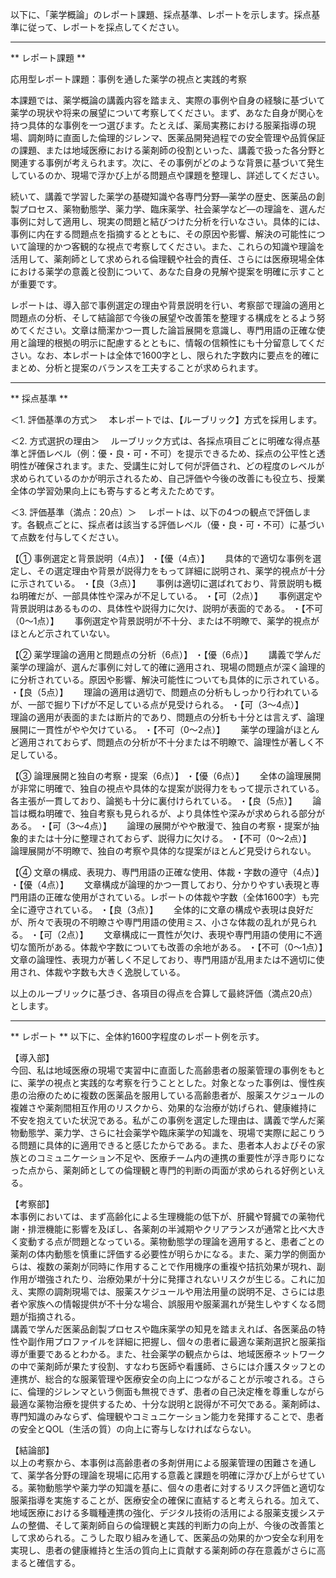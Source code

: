 以下に、「薬学概論」のレポート課題、採点基準、レポートを示します。採点基準に従って、レポートを採点してください。

---------------------------------------
** レポート課題 **

応用型レポート課題：事例を通した薬学の視点と実践的考察

本課題では、薬学概論の講義内容を踏まえ、実際の事例や自身の経験に基づいて薬学の現状や将来の展望について考察してください。まず、あなた自身が関心を持つ具体的な事例を一つ選びます。たとえば、薬局実務における服薬指導の現場、調剤時に直面した倫理的ジレンマ、医薬品開発過程での安全管理や品質保証の課題、または地域医療における薬剤師の役割といった、講義で扱った各分野と関連する事例が考えられます。次に、その事例がどのような背景に基づいて発生しているのか、現場で浮かび上がる問題点や課題を整理し、詳述してください。

続いて、講義で学習した薬学の基礎知識や各専門分野―薬学の歴史、医薬品の創製プロセス、薬物動態学、薬力学、臨床薬学、社会薬学など―の理論を、選んだ事例に対して適用し、現実の問題と結びつけた分析を行いなさい。具体的には、事例に内在する問題点を指摘するとともに、その原因や影響、解決の可能性について論理的かつ客観的な視点で考察してください。また、これらの知識や理論を活用して、薬剤師として求められる倫理観や社会的責任、さらには医療現場全体における薬学の意義と役割について、あなた自身の見解や提案を明確に示すことが重要です。

レポートは、導入部で事例選定の理由や背景説明を行い、考察部で理論の適用と問題点の分析、そして結論部で今後の展望や改善策を整理する構成をとるよう努めてください。文章は簡潔かつ一貫した論旨展開を意識し、専門用語の正確な使用と論理的根拠の明示に配慮するとともに、情報の信頼性にも十分留意してください。なお、本レポートは全体で1600字とし、限られた字数内に要点を的確にまとめ、分析と提案のバランスを工夫することが求められます。

---------------------------------------
** 採点基準 **

＜1. 評価基準の方式＞
　本レポートでは、【ルーブリック】方式を採用します。

＜2. 方式選択の理由＞
　ルーブリック方式は、各採点項目ごとに明確な得点基準と評価レベル（例：優・良・可・不可）を提示できるため、採点の公平性と透明性が確保されます。また、受講生に対して何が評価され、どの程度のレベルが求められているのかが明示されるため、自己評価や今後の改善にも役立ち、授業全体の学習効果向上にも寄与すると考えたためです。

＜3. 評価基準（満点：20点）＞
　レポートは、以下の4つの観点で評価します。各観点ごとに、採点者は該当する評価レベル（優・良・可・不可）に基づいて点数を付与してください。

【① 事例選定と背景説明（4点）】
・【優（4点）】　
　具体的で適切な事例を選定し、その選定理由や背景が説得力をもって詳細に説明され、薬学的視点が十分に示されている。
・【良（3点）】　
　事例は適切に選ばれており、背景説明も概ね明確だが、一部具体性や深みが不足している。
・【可（2点）】　
　事例選定や背景説明はあるものの、具体性や説得力に欠け、説明が表面的である。
・【不可（0～1点）】　
　事例選定や背景説明が不十分、または不明瞭で、薬学的視点がほとんど示されていない。

【② 薬学理論の適用と問題点の分析（6点）】
・【優（6点）】　
　講義で学んだ薬学の理論が、選んだ事例に対して的確に適用され、現場の問題点が深く論理的に分析されている。原因や影響、解決可能性についても具体的に示されている。
・【良（5点）】　
　理論の適用は適切で、問題点の分析もしっかり行われているが、一部で掘り下げが不足している点が見受けられる。
・【可（3～4点）】　
　理論の適用が表面的または断片的であり、問題点の分析も十分とは言えず、論理展開に一貫性がやや欠けている。
・【不可（0～2点）】　
　薬学の理論がほとんど適用されておらず、問題点の分析が不十分または不明瞭で、論理性が著しく不足している。

【③ 論理展開と独自の考察・提案（6点）】
・【優（6点）】　
　全体の論理展開が非常に明確で、独自の視点や具体的な提案が説得力をもって提示されている。各主張が一貫しており、論拠も十分に裏付けられている。
・【良（5点）】　
　論旨は概ね明確で、独自考察も見られるが、より具体性や深みが求められる部分がある。
・【可（3～4点）】　
　論理の展開がやや散漫で、独自の考察・提案が抽象的または十分に整理されておらず、説得力に欠ける。
・【不可（0～2点）】　
　論理展開が不明瞭で、独自の考察や具体的な提案がほとんど見受けられない。

【④ 文章の構成、表現力、専門用語の正確な使用、体裁・字数の遵守（4点）】
・【優（4点）】　
　文章構成が論理的かつ一貫しており、分かりやすい表現と専門用語の正確な使用がされている。レポートの体裁や字数（全体1600字）も完全に遵守されている。
・【良（3点）】　
　全体的に文章の構成や表現は良好だが、所々で表現の不明瞭さや専門用語の使用ミス、小さな体裁の乱れが見られる。
・【可（2点）】　
　文章構成に一貫性が欠け、表現や専門用語の使用に不適切な箇所がある。体裁や字数についても改善の余地がある。
・【不可（0～1点）】　
　文章の論理性、表現力が著しく不足しており、専門用語が乱用または不適切に使用され、体裁や字数も大きく逸脱している。

以上のルーブリックに基づき、各項目の得点を合算して最終評価（満点20点）とします。

---------------------------------------
** レポート **
以下に、全体約1600字程度のレポート例を示す。

【導入部】  
今回、私は地域医療の現場で実習中に直面した高齢患者の服薬管理の事例をもとに、薬学の視点と実践的な考察を行うこととした。対象となった事例は、慢性疾患の治療のために複数の医薬品を服用している高齢患者が、服薬スケジュールの複雑さや薬剤間相互作用のリスクから、効果的な治療が妨げられ、健康維持に不安を抱えていた状況である。私がこの事例を選定した理由は、講義で学んだ薬物動態学、薬力学、さらに社会薬学や臨床薬学の知識を、現場で実際に起こりうる問題に具体的に適用できると感じたからである。また、患者本人およびその家族とのコミュニケーション不足や、医療チーム内の連携の重要性が浮き彫りになった点から、薬剤師としての倫理観と専門的判断の両面が求められる好例といえる。

【考察部】  
本事例においては、まず高齢化による生理機能の低下が、肝臓や腎臓での薬物代謝・排泄機能に影響を及ぼし、各薬剤の半減期やクリアランスが通常と比べ大きく変動する点が問題となっている。薬物動態学の理論を適用すると、患者ごとの薬剤の体内動態を慎重に評価する必要性が明らかになる。また、薬力学的側面からは、複数の薬剤が同時に作用することで作用機序の重複や拮抗効果が現れ、副作用が増強されたり、治療効果が十分に発揮されないリスクが生じる。これに加え、実際の調剤現場では、服薬スケジュールや用法用量の説明不足、さらには患者や家族への情報提供が不十分な場合、誤服用や服薬漏れが発生しやすくなる問題が指摘される。  
講義で学んだ医薬品創製プロセスや臨床薬学の知見を踏まえれば、各医薬品の特性や副作用プロファイルを詳細に把握し、個々の患者に最適な薬剤選択と服薬指導が重要であるとわかる。また、社会薬学の観点からは、地域医療ネットワークの中で薬剤師が果たす役割、すなわち医師や看護師、さらには介護スタッフとの連携が、総合的な服薬管理や医療安全の向上につながることが示唆される。さらに、倫理的ジレンマという側面も無視できず、患者の自己決定権を尊重しながら最適な薬物治療を提供するため、十分な説明と説得が不可欠である。薬剤師は、専門知識のみならず、倫理観やコミュニケーション能力を発揮することで、患者の安全とQOL（生活の質）の向上に寄与しなければならない。

【結論部】  
以上の考察から、本事例は高齢患者の多剤併用による服薬管理の困難さを通して、薬学各分野の理論を現場に応用する意義と課題を明確に浮かび上がらせている。薬物動態学や薬力学の知識を基に、個々の患者に対するリスク評価と適切な服薬指導を実施することが、医療安全の確保に直結すると考えられる。加えて、地域医療における多職種連携の強化、デジタル技術の活用による服薬支援システムの整備、そして薬剤師自らの倫理観と実践的判断力の向上が、今後の改善策として求められる。こうした取り組みを通して、医薬品の効果的かつ安全な利用を実現し、患者の健康維持と生活の質向上に貢献する薬剤師の存在意義がさらに高まると確信する。


